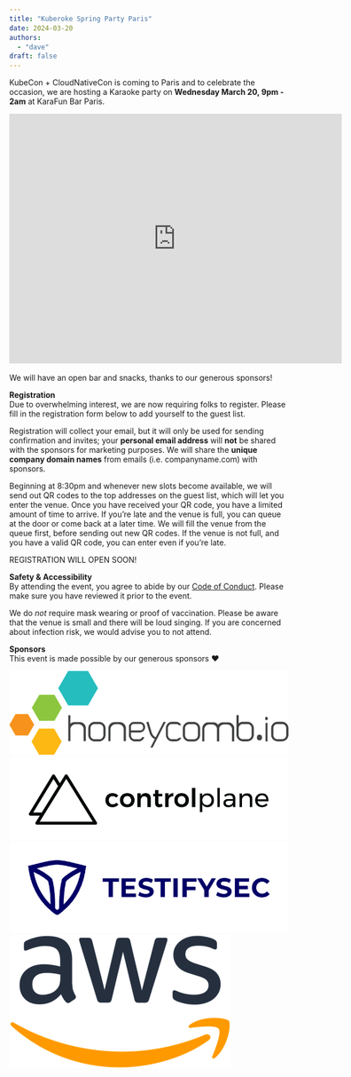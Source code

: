 ```yaml
---
title: "Kuberoke Spring Party Paris"
date: 2024-03-20
authors:
  - "dave"
draft: false
---
```

KubeCon + CloudNativeCon is coming to Paris and to celebrate the occasion, we are hosting a Karaoke party on **Wednesday March 20, 9pm - 2am** at KaraFun Bar Paris.
<iframe src="https://www.google.com/maps/embed?pb=!1m18!1m12!1m3!1d2624.345731628021!2d2.347888712625055!3d48.870685399720735!2m3!1f0!2f0!3f0!3m2!1i1024!2i768!4f13.1!3m3!1m2!1s0x47e66f2bf110a499%3A0x86ae8d7be422c7c8!2sKaraFun%20Paris!5e0!3m2!1sen!2sus!4v1708800983108!5m2!1sen!2sus" width="600" height="450" style="border:0;" allowfullscreen="" loading="lazy" referrerpolicy="no-referrer-when-downgrade"></iframe>

We will have an open bar and snacks, thanks to our generous sponsors!

**Registration**  
Due to overwhelming interest, we are now requiring folks to register.
Please fill in the registration form below to add yourself to the guest list.

Registration will collect your email, but it will only be used for sending confirmation and invites; your **personal email address** will **not** be shared with the sponsors for marketing purposes. We will share the **unique company domain names** from emails (i.e. companyname.com) with sponsors.

Beginning at 8:30pm and whenever new slots become available, we will send out QR codes to the top addresses on the guest list, which will let you enter the venue.
Once you have received your QR code, you have a limited amount of time to arrive. If you’re late and the venue is full, you can queue at the door or come back at a later time. We will fill the venue from the queue first, before sending out new QR codes.
If the venue is not full, and you have a valid QR code, you can enter even if you’re late.

REGISTRATION WILL OPEN SOON!

**Safety & Accessibility**  
By attending the event, you agree to abide by our [Code of Conduct](/coc). Please make sure you have reviewed it prior to the event.

We do *not* require mask wearing or proof of vaccination. Please be aware that the venue is small
and there will be loud singing. If you are concerned about infection risk, we would advise you to not attend.

**Sponsors**  
This event is made possible by our generous sponsors ❤️

[![Honeycomb](honeycomb.png)](https://www.honeycomb.io/)
[![Control-Plane](control_plane_logo.png)](https://control-plane.io/)
[![TestifySec](testifysec.png)](https://www.testifysec.com/)
[![AWS](aws_logo.png)](https://aws.amazon.com/)
